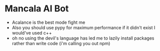 # Mancala AI Bot

- Acalance is the best mode fight me
- Also you should use pypy for maximum performance if it didn't exist I would've used c++
- oh no using the devil's language has led me to lazily install packages rather than write code (i'm calling you out npm)